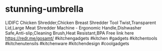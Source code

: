 # stunning-umbrella
LIDIFC Chicken Shredder,Chicken Breast Shredder Tool Twist,Transparent Lid,Large Meat Shredder Machine - Ergonomic Handle,Dishwasher Safe,Anti-slip,Cleaning Brush,Heat Resistant,BPA Free link here https://redr.me/gosamt/ #kitchengadgets #kitchen #gadgets #kitchentools #kitchenutensils #kitchenware #kitchendesign #coolgadgets
